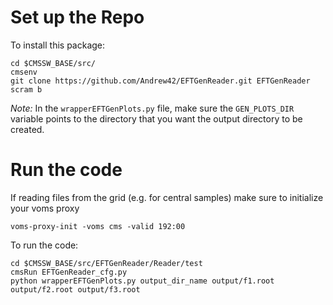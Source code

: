 # Set up the Repo
To install this package:

    cd $CMSSW_BASE/src/
    cmsenv
    git clone https://github.com/Andrew42/EFTGenReader.git EFTGenReader
    scram b
*Note:* In the `wrapperEFTGenPlots.py` file, make sure the `GEN_PLOTS_DIR` variable points to the directory that you want the output directory to be created.

# Run the code
If reading files from the grid (e.g. for central samples) make sure to initialize your voms proxy
    
    voms-proxy-init -voms cms -valid 192:00

To run the code:

    cd $CMSSW_BASE/src/EFTGenReader/Reader/test
    cmsRun EFTGenReader_cfg.py
    python wrapperEFTGenPlots.py output_dir_name output/f1.root output/f2.root output/f3.root
